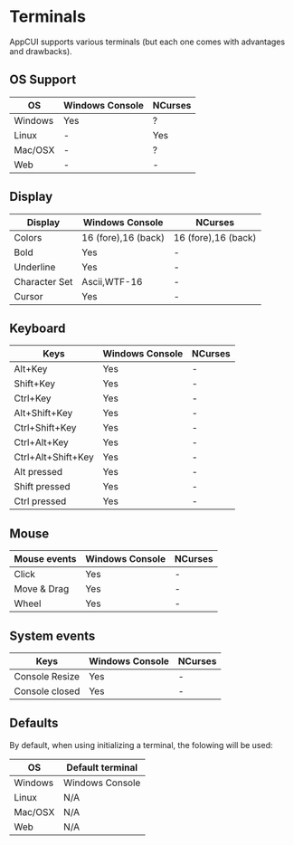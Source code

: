 # Terminals

AppCUI supports various terminals (but each one comes with advantages and drawbacks).

## OS Support
| OS      | Windows Console    | NCurses |
|---------|--------------------|---------|
| Windows | Yes                | ?       |
| Linux   | -                  | Yes     |
| Mac/OSX | -                  | ?       |
| Web     | -                  | -       |


## Display

| Display       | Windows Console    | NCurses             |
|---------------|--------------------|---------------------|
| Colors        | 16 (fore),16 (back)| 16 (fore),16 (back) | 
| Bold          | Yes                | -                   |
| Underline     | Yes                | -                   |
| Character Set | Ascii,WTF-16       | -                   |
| Cursor        | Yes                | -                   |


## Keyboard

| Keys               | Windows Console    | NCurses             |
|--------------------|--------------------|---------------------|
| Alt+Key            | Yes                | -                   | 
| Shift+Key          | Yes                | -                   |
| Ctrl+Key           | Yes                | -                   |
| Alt+Shift+Key      | Yes                | -                   |
| Ctrl+Shift+Key     | Yes                | -                   |
| Ctrl+Alt+Key       | Yes                | -                   |
| Ctrl+Alt+Shift+Key | Yes                | -                   |
| Alt pressed        | Yes                | -                   |
| Shift pressed      | Yes                | -                   |
| Ctrl pressed       | Yes                | -                   |

## Mouse

| Mouse events       | Windows Console    | NCurses             |
|--------------------|--------------------|---------------------|
| Click              | Yes                | -                   | 
| Move & Drag        | Yes                | -                   |
| Wheel              | Yes                | -                   |


## System events

| Keys               | Windows Console    | NCurses             |
|--------------------|--------------------|---------------------|
| Console Resize     | Yes                | -                   | 
| Console closed     | Yes                | -                   |

## Defaults

By default, when using initializing a terminal, the folowing will be used:

|OS       | Default terminal |
|---------|------------------|
| Windows | Windows Console  |
| Linux   | N/A              |
| Mac/OSX | N/A              |
| Web     | N/A              |
